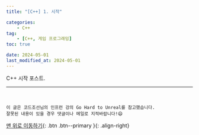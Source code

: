 ```yaml
---
title: "[C++] 1. 시작"

categories: 
    - C++
tag: 
    - [C++, 게임 프로그래밍]
toc: true

date: 2024-05-01
last_modified_at: 2024-05-01
---
```


C++ 시작 포스트.


***
<br>

    이 글은 코드조선님의 인프런 강의 Go Hard to Unreal를 참고했습니다.
    잘못된 내용이 있을 경우 댓글이나 메일로 지적바랍니다!😄

[맨 위로 이동하기](#){: .btn .btn--primary }{: .align-right}